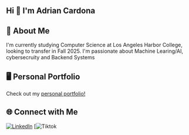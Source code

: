## Hi 👋 I'm Adrian Cardona

## 🚀 About Me 
I'm currently studying Computer Science at Los Angeles Harbor College, looking to transfer in Fall 2025. I'm passionate about Machine Learing/AI, cybersecruity and Backend Systems

## 🖥️  Personal Portfolio  
Check out my [personal portfolio!](https://guppty.github.io/Portfolio/)

## 🌐 Connect with Me
[![LinkedIn](https://img.shields.io/badge/LinkedIn-%230077B5.svg?logo=linkedin&logoColor=white)](https://www.linkedin.com/in/adrian-cardona/)
[![Tiktok](tiktok.com/@guppty_adrian)
